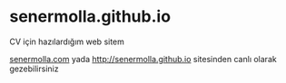 # senermolla.github.io

CV için hazılardığım web sitem 

<a href="senermolla.com">senermolla.com</a> yada <a href="http://senermolla.github.io">http://senermolla.github.io</a> sitesinden canlı olarak gezebilirsiniz
